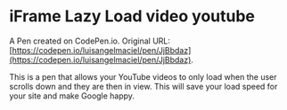 # iFrame Lazy Load video youtube

A Pen created on CodePen.io. Original URL: [https://codepen.io/luisangelmaciel/pen/JjBbdaz](https://codepen.io/luisangelmaciel/pen/JjBbdaz).

This is a pen that allows your YouTube videos to only load when the user scrolls down and they are then in view. This will save your load speed for your site and make Google happy.